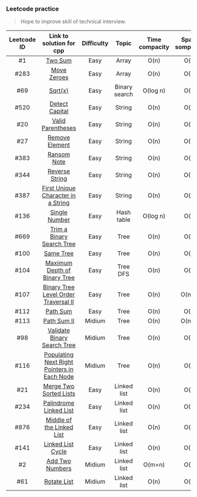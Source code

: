 ### Leetcode practice
> Hope to improve skill of technical interview.

|Leetcode ID|Link to solution for cpp|Difficulty|Topic|Time compacity|Space sompacity|
|:---------:|:----------------------:|:--------:|:----:|:-----------:|:-------------:|
|#1|[Two Sum](https://github.com/Sinyu104/Leetcode-practice/tree/master/0001-two_sum/solution.cpp)|Easy|Array|O(n)|O(n)|
|#283|[Move Zeroes](https://github.com/Sinyu104/Leetcode-practice/tree/master/0283-Move_Zeroes)|Easy|Array|O(n)|O(1)|
|#69|[Sqrt(x)](https://github.com/Sinyu104/Leetcode-practice/blob/master/0069-sqrt(x)/solution.cpp)|Easy|Binary search|O(log n)|O(n)|
|#520|[Detect Capital](https://github.com/Sinyu104/Leetcode-practice/tree/master/520-Detect_Capital)|Easy|String|O(n)|O(n)|
|#20|[Valid Parentheses](https://github.com/Sinyu104/Leetcode-practice/tree/master/0020-Valid_Parentheses)|Easy|String|O(n)|O(n)|
|#27|[Remove Element](https://github.com/Sinyu104/Leetcode-practice/tree/master/0027-Remove_Element)|Easy|String|O(n)|O(1)|
|#383|[Ransom Note](https://github.com/Sinyu104/Leetcode-practice/tree/master/0027-Remove_Element)|Easy|String|O(n)|O(n)|
|#344|[Reverse String](https://github.com/Sinyu104/Leetcode-practice/tree/master/0344-Reverse_String)|Easy|String|O(n)|O(1)|
|#387|[First Unique Character in a String](https://github.com/Sinyu104/Leetcode-practice/tree/master/0387-First_Unique_Character_in_a_String)|Easy|String|O(n)|O(n)|
|#136|[Single Number](https://github.com/Sinyu104/Leetcode-practice/blob/master/0136-Single_Number/solution.cpp)|Easy|Hash table|O(log n)|O(n)|
|#669|[Trim a Binary Search Tree](https://github.com/Sinyu104/Leetcode-practice/tree/master/0669-Trim_a_Binary_Search_Tree)|Easy|Tree|O(n)|O(n)|
|#100|[Same Tree](https://github.com/Sinyu104/Leetcode-practice/tree/master/0100-Same_Tree)|Easy|Tree|O(n)|O(n)|
|#104|[Maximum Depth of Binary Tree](https://github.com/Sinyu104/Leetcode-practice/tree/master/0104-Maximum_Depth_of_Binary_Tree)|Easy|Tree DFS|O(n)|O(n)|
|#107|[Binary Tree Level Order Traversal II](https://github.com/Sinyu104/Leetcode-practice/tree/master/0107-Binary_Tree_Level_Order_Traversal_II)|Easy|Tree|O(n)|O(n^2)|
|#112|[Path Sum](https://github.com/Sinyu104/Leetcode-practice/tree/master/0112-Path_Sum)|Easy|Tree|O(n)|O(1)|
|#113|[Path Sum II](https://github.com/Sinyu104/Leetcode-practice/tree/master/0113-Path_Sum_II)|Midium|Tree|O(n)|O(n^2)|
|#98|[Validate Binary Search Tree](https://github.com/Sinyu104/Leetcode-practice/tree/master/0098-Validate_Binary_Search_Tree)|Midium|Tree|O(n)|O(1)|
|#116|[Populating Next Right Pointers in Each Node](https://github.com/Sinyu104/Leetcode-practice/blob/master/0116-Populating_Next_Right_Pointers_in_Each_Node/solution1.cpp)|Midium|Tree|O(n)|O(n)|
|#21|[Merge Two Sorted Lists](https://github.com/Sinyu104/Leetcode-practice/tree/master/0021-Merge_Two_Sorted_Lists)|Easy|Linked list|O(n)|O(n)|
|#234|[Palindrome Linked List](https://github.com/Sinyu104/Leetcode-practice/tree/master/0234-Palindrome_Linked_List)|Easy|Linked list|O(n)|O(1)|
|#876|[Middle of the Linked List](https://github.com/Sinyu104/Leetcode-practice/tree/master/0876-Middle_of_the_Linked_List)|Easy|Linked list|O(n)|O(n)|
|#141|[Linked List Cycle](https://github.com/Sinyu104/Leetcode-practice/tree/master/0141-Linked_List_Cycle)|Easy|Linked list|O(n)|O(1)|
|#2|[Add Two Numbers](https://github.com/Sinyu104/Leetcode-practice/tree/master/0002-Add_Two_Numbers)|Midium|Linked list|O(m+n)|O(n)|
|#61|[Rotate List](https://github.com/Sinyu104/Leetcode-practice/tree/master/0061-Rotate_List)|Midium|Linked list|O(n)|O(n)|

